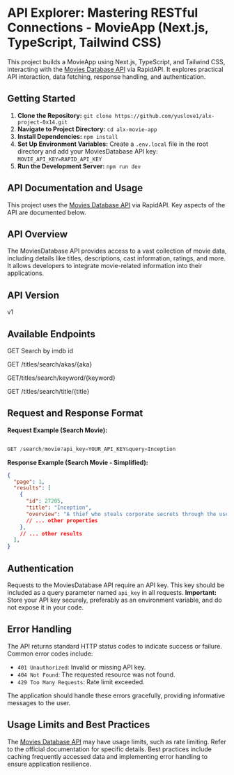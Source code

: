 # API Explorer: Mastering RESTful Connections - MovieApp (Next.js, TypeScript, Tailwind CSS)

This project builds a MovieApp using Next.js, TypeScript, and Tailwind CSS, interacting with the [Movies Database API](https://moviesdatabase.p.rapidapi.com) via RapidAPI. It explores practical API interaction, data fetching, response handling, and authentication.

## Getting Started

1. **Clone the Repository:** `git clone https://github.com/yuslove1/alx-project-0x14.git`
2. **Navigate to Project Directory:** `cd alx-movie-app`
3. **Install Dependencies:** `npm install`
4. **Set Up Environment Variables:** Create a `.env.local` file in the root directory and add your MoviesDatabase API key: `MOVIE_API_KEY=RAPID_API_KEY`
5. **Run the Development Server:** `npm run dev`

## API Documentation and Usage

This project uses the [Movies Database API](https://moviesdatabase.p.rapidapi.com) via RapidAPI. Key aspects of the API are documented below.

## API Overview

The MoviesDatabase API provides access to a vast collection of movie data, including details like titles, descriptions, cast information, ratings, and more. It allows developers to integrate movie-related information into their applications.

## API Version

v1

## Available Endpoints

GET Search by imdb id

GET /titles/search/akas/{aka}

GET/titles/search/keyword/{keyword}

GET /titles/search/title/{title}


## Request and Response Format

**Request Example (Search Movie):**

```typescript

GET /search/movie?api_key=YOUR_API_KEY&query=Inception

```

**Response Example (Search Movie - Simplified):**

```json
{
  "page": 1,
  "results": [
    {
      "id": 27205,
      "title": "Inception",
      "overview": "A thief who steals corporate secrets through the use of dream-sharing technology is given the inverse task of planting an idea into the mind of a CEO.",
      // ... other properties
    },
    // ... other results
  ],
}

```

## Authentication

Requests to the MoviesDatabase API require an API key.  This key should be included as a query parameter named `api_key` in all requests.  **Important:**  Store your API key securely, preferably as an environment variable, and do not expose it in your code.

## Error Handling

The API returns standard HTTP status codes to indicate success or failure.  Common error codes include:

* `401 Unauthorized`:  Invalid or missing API key.
* `404 Not Found`: The requested resource was not found.
* `429 Too Many Requests`: Rate limit exceeded.

The application should handle these errors gracefully, providing informative messages to the user.

## Usage Limits and Best Practices

The [Movies Database API](https://moviesdatabase.p.rapidapi.com) may have usage limits, such as rate limiting.  Refer to the official documentation for specific details.  Best practices include caching frequently accessed data and implementing error handling to ensure application resilience.